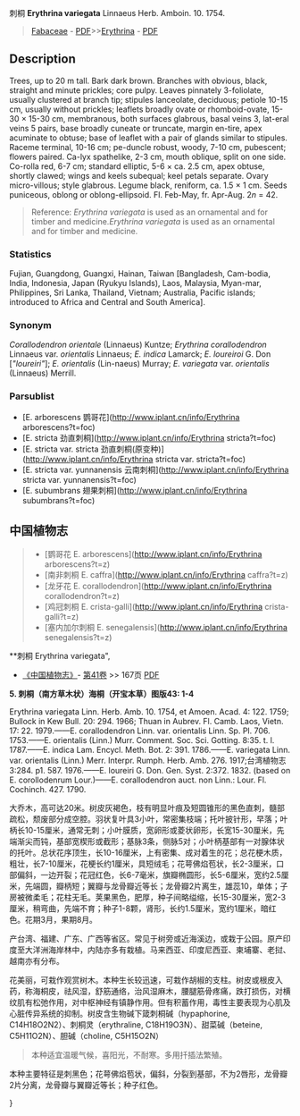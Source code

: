 刺桐 **Erythrina variegata** Linnaeus Herb. Amboin. 10. 1754.

> [Fabaceae](http://www.iplant.cn/info/Fabaceae?t=foc) - [PDF](http://www.iplant.cn/foc/pdf/Fabaceae.pdf)>>[Erythrina](http://www.iplant.cn/info/Erythrina?t=foc) - [PDF](http://www.iplant.cn/foc/pdf/Erythrina.pdf)

## Description

Trees, up to 20 m tall. Bark dark brown. Branches with obvious, black, straight and minute prickles; core pulpy. Leaves pinnately 3-foliolate, usually clustered at branch tip; stipules lanceolate, deciduous; petiole 10-15 cm, usually without prickles; leaflets broadly ovate or rhomboid-ovate, 15-30 × 15-30 cm, membranous, both surfaces glabrous, basal veins 3, lat-eral veins 5 pairs, base broadly cuneate or truncate, margin en-tire, apex acuminate to obtuse; base of leaflet with a pair of glands similar to stipules. Raceme terminal, 10-16 cm; pe-duncle robust, woody, 7-10 cm, pubescent; flowers paired. Ca-lyx spathelike, 2-3 cm, mouth oblique, split on one side. Co-rolla red, 6-7 cm; standard elliptic, 5-6 × ca. 2.5 cm, apex obtuse, shortly clawed; wings and keels subequal; keel petals separate. Ovary micro-villous; style glabrous. Legume black, reniform, ca. 1.5 × 1 cm. Seeds puniceous, oblong or oblong-ellipsoid. Fl. Feb-May, fr. Apr-Aug. 2*n* = 42.

> Reference: 
>*Erythrina variegata* is used as an ornamental and for timber and medicine.*Erythrina variegata* is used as an ornamental and for timber and medicine.

### Statistics
Fujian, Guangdong, Guangxi, Hainan, Taiwan [Bangladesh, Cam-bodia, India, Indonesia, Japan (Ryukyu Islands), Laos, Malaysia, Myan-mar, Philippines, Sri Lanka, Thailand, Vietnam; Australia, Pacific islands; introduced to Africa and Central and South America].

### Synonym
*Corallodendron orientale* (Linnaeus) Kuntze; *Erythrina corallodendron* Linnaeus var. *orientalis* Linnaeus; *E. indica* Lamarck; *E. loureiroi* G. Don [*\"loureiri\"*]; *E. orientalis* (Lin-naeus) Murray; *E. variegata* var. *orientalis* (Linnaeus) Merrill.

### Parsublist

* [E.  arborescens  鹦哥花](http://www.iplant.cn/info/Erythrina arborescens?t=foc)
* [E.  stricta  劲直刺桐](http://www.iplant.cn/info/Erythrina stricta?t=foc)
* [E.  stricta var. stricta  劲直刺桐(原变种)](http://www.iplant.cn/info/Erythrina stricta var. stricta?t=foc)
* [E.  stricta var. yunnanensis  云南刺桐](http://www.iplant.cn/info/Erythrina stricta var. yunnanensis?t=foc)
* [E.  subumbrans  翅果刺桐](http://www.iplant.cn/info/Erythrina subumbrans?t=foc)

## 中国植物志

> * [鹦哥花  E.  arborescens](http://www.iplant.cn/info/Erythrina arborescens?t=z)
> * [南非刺桐  E.  caffra](http://www.iplant.cn/info/Erythrina caffra?t=z)
> * [龙牙花  E.  corallodendron](http://www.iplant.cn/info/Erythrina corallodendron?t=z)
> * [鸡冠刺桐  E.  crista-galli](http://www.iplant.cn/info/Erythrina crista-galli?t=z)
> * [塞内加尔刺桐  E.  senegalensis](http://www.iplant.cn/info/Erythrina senegalensis?t=z)

**刺桐 Erythrina variegata",

* [《中国植物志》](http://www.iplant.cn/frps)- [第41卷](http://www.iplant.cn/frps/vol/41) >> 167页 [PDF](http://www.iplant.cn/frps/pdf/41/167.pdf)

**5. 刺桐（南方草木状）海桐（开宝本草）图版43: 1-4**

Erythrina variegata Linn. Herb. Amb. 10. 1754, et Amoen. Acad. 4: 122. 1759; Bullock in Kew Bull. 20: 294. 1966; Thuan in Aubrev. Fl. Camb. Laos, Vietn. 17: 22. 1979.——E. corallodendron Linn. var. orientalis Linn. Sp. Pl. 706. 1753.——E. orientalis (Linn.) Murr. Comment. Soc. Sci. Gotting. 8:35. t. l. 1787.——E. indica Lam. Encycl. Meth. Bot. 2: 391. 1786.——E. variegata Linn. var. orientalis (Linn.) Merr. Interpr. Rumph. Herb. Amb. 276. 1917;台湾植物志3:284. p1. 587. 1976.——E. loureiri G. Don. Gen. Syst. 2:372. 1832. (based on E. corollodenrum Lour.)——E. corallodendron auct. non Linn.: Lour. Fl. Cochinch. 427. 1790.

大乔木，高可达20米。树皮灰褐色，枝有明显叶痕及短圆锥形的黑色直刺，髓部疏松，颓废部分成空腔。羽状复叶具3小叶，常密集枝端；托叶披针形，早落；叶柄长10-15厘米，通常无刺；小叶膜质，宽卵形或菱状卵形，长宽15-30厘米，先端渐尖而钝，基部宽楔形或截形；基脉3条，侧脉5对；小叶柄基部有一对腺体状的托叶。总状花序顶生，长10-16厘米，上有密集、成对着生的花；总花梗木质，粗壮，长7-10厘米，花梗长约1厘米，具短绒毛；花萼佛焰苞状，长2-3厘米，口部偏斜，一边开裂；花冠红色，长6-7毫米，旗瓣椭圆形，长5-6厘米，宽约2.5厘米，先端圆，瓣柄短；翼瓣与龙骨瓣近等长；龙骨瓣2片离生，雄蕊10，单体；子房被微柔毛；花柱无毛。荚果黑色，肥厚，种子间略缢缩，长15-30厘米，宽2-3厘米，稍弯曲，先端不育；种子1-8颗，肾形，长约1.5厘米，宽约1厘米，暗红色。花期3月，果期8月。

产台湾、福建、广东、广西等省区。常见于树旁或近海溪边，或栽于公园。原产印度至大洋洲海岸林中，内陆亦多有栽植。马来西亚、印度尼西亚、柬埔寨、老挝、越南亦有分布。

花美丽，可栽作观赏树木。本种生长较迅速，可栽作胡椒的支柱。树皮或根皮入药，称海桐皮，祛风湿，舒筋通络，治风湿麻木，腰腿筋骨疼痛，跌打损伤，对横纹肌有松弛作用，对中枢神经有镇静作用。但有积蓄作用，毒性主要表现为心肌及心脏传异系统的抑制。树皮含生物碱下箴刺桐碱（hypaphorine, C14H18O2N2）、刺桐灵（erythraline, C18H19O3N）、甜菜碱（beteine, C5H11O2N）、胆碱（choline, C5H15O2N）

> 本种适宜温暖气候，喜阳光，不耐寒。多用扦插法繁殖。

本种主要特征是刺黑色；花萼佛焰苞状，偏斜，分裂到基部，不为2唇形，龙骨瓣2片分离，龙骨瓣与翼瓣近等长；种子红色。

}